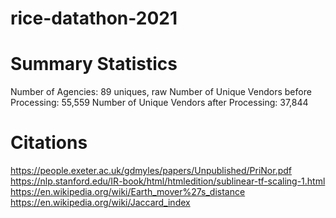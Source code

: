# rice-datathon-2021


# Summary Statistics
Number of Agencies: 89 uniques, raw
Number of Unique Vendors before Processing: 55,559
Number of Unique Vendors after Processing: 37,844

# Citations
https://people.exeter.ac.uk/gdmyles/papers/Unpublished/PriNor.pdf
https://nlp.stanford.edu/IR-book/html/htmledition/sublinear-tf-scaling-1.html
https://en.wikipedia.org/wiki/Earth_mover%27s_distance
https://en.wikipedia.org/wiki/Jaccard_index
